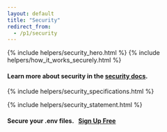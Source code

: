 ```yaml
---
layout: default
title: "Security"
redirect_from:
  - /p1/security
---
```


<div class="bg-black pb-5">
{% include helpers/security_hero.html %}
{% include helpers/how_it_works_securely.html %}
</div>

<div class="border-top border-warning bg-warning pb-5" style="margin-top: -600px; padding-top: 600px !important;">
<h4 class="mt-0 text-center">Learn more about security in the <a href="/docs/security">security docs</a>.</h4>
</div>

<div class="bg-light pb-5">
{% include helpers/security_specifications.html %}
</div>

{% include helpers/security_statement.html %}

<div class="container">
  <div class="row">
    <div class="col">
      <h4 class="fw-bold text-center py-4 mt-4">
        Secure your .env files.&nbsp;&nbsp;&nbsp;<a class="btn btn-dark fw-bold rounded-5 px-3" href="/signup">Sign Up Free</a>
      </h4>
    </div>
  </div>
</div>
